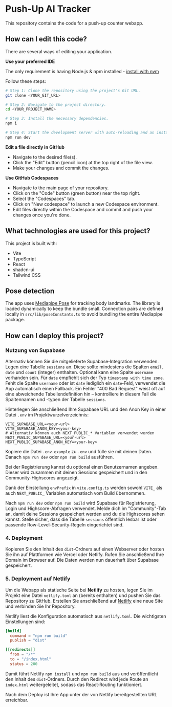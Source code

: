 # Push-Up AI Tracker

This repository contains the code for a push-up counter webapp.
## How can I edit this code?

There are several ways of editing your application.

**Use your preferred IDE**

The only requirement is having Node.js & npm installed - [install with nvm](https://github.com/nvm-sh/nvm#installing-and-updating)

Follow these steps:

```sh
# Step 1: Clone the repository using the project's Git URL.
git clone <YOUR_GIT_URL>

# Step 2: Navigate to the project directory.
cd <YOUR_PROJECT_NAME>

# Step 3: Install the necessary dependencies.
npm i

# Step 4: Start the development server with auto-reloading and an instant preview.
npm run dev
```

**Edit a file directly in GitHub**

- Navigate to the desired file(s).
- Click the "Edit" button (pencil icon) at the top right of the file view.
- Make your changes and commit the changes.

**Use GitHub Codespaces**

- Navigate to the main page of your repository.
- Click on the "Code" button (green button) near the top right.
- Select the "Codespaces" tab.
- Click on "New codespace" to launch a new Codespace environment.
- Edit files directly within the Codespace and commit and push your changes once you're done.

## What technologies are used for this project?

This project is built with:

- Vite
- TypeScript
- React
- shadcn-ui
- Tailwind CSS

## Pose detection

The app uses [Mediapipe Pose](https://developers.google.com/mediapipe) for
tracking body landmarks. The library is loaded dynamically to keep the bundle
small. Connection pairs are defined locally in
`src/lib/poseConstants.ts` to avoid bundling the entire Mediapipe package.

## How can I deploy this project?


### Nutzung von Supabase

Alternativ können Sie die mitgelieferte Supabase‑Integration verwenden. Legen
eine Tabelle `sessions` an. Diese sollte mindestens die Spalten `email`, `date`
und `count` (integer) enthalten. Optional kann eine Spalte `username`
vorhanden sein. Für `date` empfiehlt sich der Typ `timestamp with time zone`.
Fehlt die Spalte `username` oder ist `date` lediglich ein `date`‑Feld,
verwendet die App automatisch einen Fallback. Ein Fehler "400 Bad Request" weist
oft auf eine abweichende Tabellendefinition hin – kontrolliere in diesem Fall
die Spaltennamen und -typen der Tabelle `sessions`.

Hinterlegen Sie anschließend Ihre Supabase URL und den Anon Key in einer Datei
`.env` im Projektwurzelverzeichnis:

```
VITE_SUPABASE_URL=<your-url>
VITE_SUPABASE_ANON_KEY=<your-key>
# Alternativ können auch NEXT_PUBLIC_* Variablen verwendet werden
NEXT_PUBLIC_SUPABASE_URL=<your-url>
NEXT_PUBLIC_SUPABASE_ANON_KEY=<your-key>
```
Kopiere die Datei `.env.example` zu `.env` und fülle sie mit deinen Daten. Danach `npm run dev` oder `npm run build` ausführen.

Bei der Registrierung kannst du optional einen Benutzernamen angeben. Dieser wird zusammen mit deinen Sessions gespeichert und in den Community-Highscores angezeigt.

Dank der Einstellung `envPrefix` in `vite.config.ts` werden sowohl `VITE_` als
auch `NEXT_PUBLIC_` Variablen automatisch vom Build übernommen.


Nach `npm run dev` oder `npm run build` wird Supabase für Registrierung, Login
und Highscore-Abfragen verwendet. Melde dich im "Community"-Tab an, damit deine
Sessions gespeichert werden und du die Highscores sehen kannst. Stelle sicher,
dass die Tabelle `sessions` öffentlich lesbar ist oder passende
Row-Level-Security-Regeln eingerichtet sind.


### 4. Deployment

Kopieren Sie den Inhalt des `dist`‑Ordners auf einen Webserver oder hosten Sie ihn
auf Plattformen wie Vercel oder Netlify. Rufen Sie anschließend Ihre Domain im
Browser auf. Die Daten werden nun dauerhaft über Supabase gespeichert.


### 5. Deployment auf Netlify

Um die Webapp als statische Seite bei **Netlify** zu hosten, legen Sie im Projekt eine Datei `netlify.toml` an (bereits enthalten) und pushen Sie das Repository zu GitHub. Erstellen Sie anschließend auf [Netlify](https://app.netlify.com/) eine neue Site und verbinden Sie Ihr Repository.

Netlify liest die Konfiguration automatisch aus `netlify.toml`. Die wichtigsten Einstellungen sind:

```toml
[build]
  command = "npm run build"
  publish = "dist"

[[redirects]]
  from = "/*"
  to = "/index.html"
  status = 200
```

Damit führt Netlify `npm install` und `npm run build` aus und veröffentlicht den Inhalt des `dist`‑Ordners. Durch den Redirect wird jede Route an `index.html` weitergeleitet, sodass das React‑Routing funktioniert.

Nach dem Deploy ist Ihre App unter der von Netlify bereitgestellten URL erreichbar.
